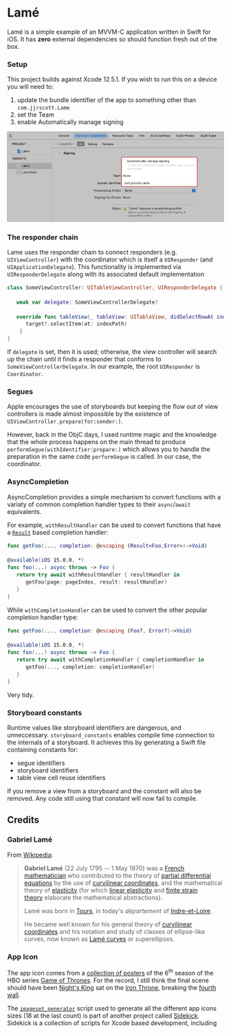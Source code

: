 #  Lamé

Lamé is a simple example of an MVVM-C application written in Swift for iOS. It has **zero** external dependencies so should function fresh out of the box.

### Setup

This project builds against Xcode 12.5.1. If you wish to run this on a device you will need to:

1. update the bundle identifier of the app to something other than `com.jjrscott.Lame`
2. set the Team
3. enable Automatically manage signing

![](Assets/bundle-provisioning.png)

### The responder chain

Lame uses the responder chain to connect responders (e.g. `UIViewController`) with the coordinator which is itself a `UIResponder` (and `UIApplicationDelegate`). This functionality is implemented via `UIResponderDelegate` along with its associated default implementation

```swift
class SomeViewController: UITableViewController, UIResponderDelegate {
        
   weak var delegate: SomeViewControllerDelegate?
       
   override func tableView(_ tableView: UITableView, didSelectRowAt indexPath: IndexPath) {
      target?.selectItem(at: indexPath)
    }
}
```

If `delegate` is set, then it is used; otherwise, the view controller will search up the chain until it finds a responder that conforms to `SomeViewControllerDelegate`. In our example, the root `UIResponder` is `Coordinator`.

### Segues

Apple encourages the use of storyboards but keeping the flow out of view controllers is made almost impossible by the existence of `UIViewController.prepare(for:sender:)`.

However, back in the ObjC days, I used runtime magic and the knowledge that the whole process happens on the main thread to produce `performSegue(withIdentifier:prepare:)` which allows you to handle the preparation in the same code `performSegue` is called. In our case, the coordinator.

### AsyncCompletion

AsyncCompletion provides a simple mechanism to convert functions with a variaty of common completion handler types to their `async`/`await` equivalents.

For example, `withResultHandler` can be used to convert functions that have a [`Result`](https://developer.apple.com/documentation/swift/result) based completion handler:

```swift
func getFoo(..., completion: @escaping (Result<Foo,Error>)->Void)

@available(iOS 15.0.0, *)
func foo(...) async throws -> Foo {
   return try await withResultHandler { resultHandler in
      getFoo(page: pageIndex, result: resultHandler)
   }
}
```

While `withCompletionHandler` can be used to convert the other popular completion handler type:

```swift
func getFoo(..., completion: @escaping (Foo?, Error?)->Void)

@available(iOS 15.0.0, *)
func foo(...) async throws -> Foo {
   return try await withCompletionHandler { completionHandler in
      getFoo(..., completion: completionHandler)
   }
}
```

Very tidy.

### Storyboard constants

Runtime values like storyboard identifiers are dangerous, and unneccessary. `storyboard_constants` enables compile time connection to the internals of a storyboard. It achieves this by generating a Swift file containing constants for:

- segue identifiers
- storyboard identifiers
- table view cell reuse identifiers

If you remove a view from a storyboard and the constant will also be removed. Any code still using that constant will now fail to compile.

## Credits

### Gabriel Lamé

From [Wikipedia](https://en.wikipedia.org/wiki/Gabriel_Lam%C3%A9):

> **Gabriel Lamé** (22 July 1795 -- 1 May 1870) was a [French mathematician](https://en.wikipedia.org/wiki/Category:French_mathematicians "Category:French mathematicians") who contributed to the theory of [partial differential equations](https://en.wikipedia.org/wiki/Partial_differential_equation "Partial differential equation") by the use of [curvilinear coordinates](https://en.wikipedia.org/wiki/Curvilinear_coordinates "Curvilinear coordinates"), and the mathematical theory of [elasticity](https://en.wikipedia.org/wiki/Elasticity_(physics) "Elasticity (physics)") (for which [linear elasticity](https://en.wikipedia.org/wiki/Linear_elasticity "Linear elasticity") and [finite strain theory](https://en.wikipedia.org/wiki/Finite_strain_theory "Finite strain theory") elaborate the mathematical abstractions). 
>
> Lamé was born in [Tours](https://en.wikipedia.org/wiki/Tours "Tours"), in today's *département* of [Indre-et-Loire](https://en.wikipedia.org/wiki/Indre-et-Loire "Indre-et-Loire").
>
> He became well known for his general theory of [curvilinear coordinates](https://en.wikipedia.org/wiki/Curvilinear_coordinates "Curvilinear coordinates") and his notation and study of classes of ellipse-like curves, now known as [Lamé curves](https://en.wikipedia.org/wiki/Lam%C3%A9_curve "Lamé curve") or superellipses.

### App Icon

The app icon comes from a [collection of posters](https://whip-site.com/game-of-thrones) of the 6<sup>th</sup> season of the HBO series [Game of Thrones](https://en.wikipedia.org/wiki/Game_of_Thrones). For the record, I still think the final scene should have been [Night's King](https://en.wikipedia.org/wiki/Night_King) sat on the [Iron Throne](https://en.wikipedia.org/wiki/Iron_Throne_(A_Song_of_Ice_and_Fire)), breaking the [fourth wall](https://en.wikipedia.org/wiki/Fourth_wall).

The [`imageset_generator`](https://github.com/jjrscott/Sidekick/blob/master/imageset_generator) script used to generate all the different app icons sizes (18 at the last count) is part of another project called [Sidekick](https://github.com/jjrscott/Sidekick). Sidekick is a collection of scripts for Xcode based development, including 

